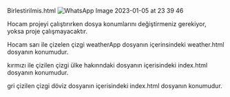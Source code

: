 Birlestirilmis.html
![WhatsApp Image 2023-01-05 at 23 39 46](https://user-images.githubusercontent.com/65122131/210883826-cebf5fdd-574d-4ce1-a306-98e24c70cf41.jpeg)

Hocam projeyi çalıştırırken dosya konumlarını değiştirmeniz gerekiyor, yoksa proje çalışmayacaktır.

Hocam sarı ile çizelen çizgi weatherApp dosyanın içerinsindeki weather.html dosyanın konumudur.

kırmızı ile çizilen çizgi ülke hakınndaki dosyanın içerisindeki index.html dosyanın konumudur.

gri çizilen çizgi döviz dosyanın içerisindeki index.html dosyanın konumudur.
